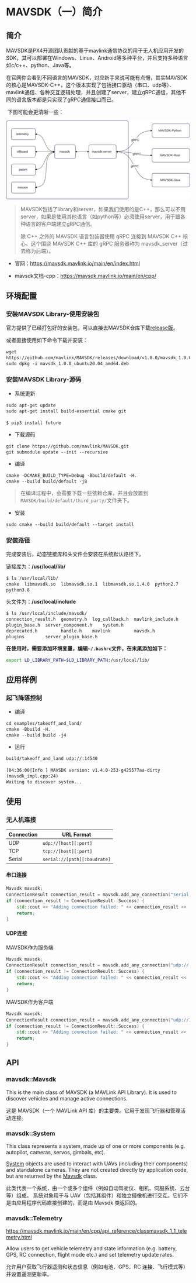# MAVSDK（一）简介

## 简介

​		MAVSDK是PX4开源团队贡献的基于mavlink通信协议的用于无人机应用开发的SDK，其可以部署在Windows、Linux、Android等多种平台，并且支持多种语言如c/c++、python、Java等。

​		在官网你会看到不同语言的MAVSDK，对应新手来说可能有点懵，其实MAVSDK的核心是MAVSDK-C++，这个版本实现了包括接口驱动（串口、udp等）、mavlink通信、各种交互逻辑处理，并且创建了server，建立gRPC通信，其他不同的语言版本都是只实现了gRPC通信接口而已。

​		下图可能会更清晰一些：

![mavsdk_tools](imgs/mavsdk_tools.svg)

> MAVSDK包括了library和server，如果我们使用的是C++，那么可以不用server，如果是使用其他语言（如python等）必须使用server，用于跟各种语言的客户端建立gRPC通信。
>
> 除 C++ 之外的 MAVSDK 语言包装器使用 gRPC 连接到 MAVSDK C++ 核心。这个围绕 MAVSDK C++ 库的 gRPC 服务器称为 mavsdk_server（过去称为后端）。



- 官网：https://mavsdk.mavlink.io/main/en/index.html

- mavsdk文档-cpp：https://mavsdk.mavlink.io/main/en/cpp/

## 环境配置

### 安装MAVSDK Library-使用安装包

官方提供了已经打包好的安装包，可以直接去MAVSDK仓库下载[release版](https://github.com/mavlink/MAVSDK/releases?page=2)。

或者直接使用如下命令下载并安装：

```shell
wget https://github.com/mavlink/MAVSDK/releases/download/v1.0.0/mavsdk_1.0.0_ubuntu20.04_amd64.deb
sudo dpkg -i mavsdk_1.0.0_ubuntu20.04_amd64.deb
```

### 安装MAVSDK Library-源码

- 系统更新

```shell
sudo apt-get update
sudo apt-get install build-essential cmake git

$ pip3 install future
```

- 下载源码

```shell
git clone https://github.com/mavlink/MAVSDK.git
git submodule update --init --recursive
```

- 编译

```shell
cmake -DCMAKE_BUILD_TYPE=Debug -Bbuild/default -H.
cmake --build build/default -j8
```

> 在编译过程中，会需要下载一些依赖仓库，并且会放置到`MAVSDK/build/default/third_party/`文件夹下。

- 安装

```shell
sudo cmake --build build/default --target install
```

### 安装路径

完成安装后，动态链接库和头文件会安装在系统默认路径下。

链接库为：**/usr/local/lib/**

```shell
$ ls /usr/local/lib/
cmake  libmavsdk.so  libmavsdk.so.1  libmavsdk.so.1.4.0  python2.7  python3.8
```

头文件为：**/usr/local/include**

```shell
$ ls /usr/local/include/mavsdk/
connection_result.h  geometry.h  log_callback.h  mavlink_include.h  plugin_base.h  server_component.h    system.h
deprecated.h         handle.h    mavlink         mavsdk.h           plugins        server_plugin_base.h
```

**在使用时，需要添加环境变量，编辑`~/.bashrc`文件，在末尾添加如下：**

```bash
export LD_LIBRARY_PATH=$LD_LIBRARY_PATH:/usr/local/lib/
```

## 应用样例

### 起飞降落控制

- 编译

```shell
cd examples/takeoff_and_land/
cmake -Bbuild -H.
cmake --build build -j4
```

- 运行

```shell
build/takeoff_and_land udp://:14540

[04:36:00|Info ] MAVSDK version: v1.4.0-253-g425577aa-dirty (mavsdk_impl.cpp:24)
Waiting to discover system...
```



## 使用

### 无人机连接

| Connection | URL Format                   |
| ---------- | ---------------------------- |
| UDP        | `udp://[host][:port]`        |
| TCP        | `tcp://[host][:port]`        |
| Serial     | `serial://[path][:baudrate]` |

#### 串口连接

```c++
Mavsdk mavsdk;
ConnectionResult connection_result = mavsdk.add_any_connection("serial:///dev/serial/by-id/usb-FTDI_FT232R_USB_UART_XXXXXXXX-if00-port0:57600");
if (connection_result != ConnectionResult::Success) {
    std::cout << "Adding connection failed: " << connection_result << '\n';
    return;
}
```

#### UDP连接

MAVSDK作为服务端

```c++
Mavsdk mavsdk;
ConnectionResult connection_result = mavsdk.add_any_connection("udp://:14540");
if (connection_result != ConnectionResult::Success) {
    std::cout << "Adding connection failed: " << connection_result << '\n';
    return;
}
```

MAVSDK作为客户端

```c++
Mavsdk mavsdk;
ConnectionResult connection_result = mavsdk.add_any_connection("udp://192.168.1.12:14550");
if (connection_result != ConnectionResult::Success) {
    std::cout << "Adding connection failed: " << connection_result << '\n';
    return;
}
```



## API

### mavsdk::Mavsdk

This is the main class of MAVSDK (a MAVLink API Library). It is used to discover vehicles and manage active connections.

这是 MAVSDK（一个 MAVLink API 库）的主要类。它用于发现飞行器和管理活动连接。

###  mavsdk::System

This class represents a system, made up of one or more components (e.g. autopilot, cameras, servos, gimbals, etc).

[System](https://mavsdk.mavlink.io/main/en/cpp/api_reference/classmavsdk_1_1_system.html) objects are used to interact with UAVs (including their components) and standalone cameras. They are not created directly by application code, but are returned by the [Mavsdk](https://mavsdk.mavlink.io/main/en/cpp/api_reference/classmavsdk_1_1_mavsdk.html) class.

此类代表一个系统，由一个或多个组件（例如自动驾驶仪、相机、伺服系统、云台等）组成。 系统对象用于与 UAV（包括其组件）和独立摄像机进行交互。它们不是由应用程序代码直接创建的，而是由 Mavsdk 类返回的。

### mavsdk::Telemetry

https://mavsdk.mavlink.io/main/en/cpp/api_reference/classmavsdk_1_1_telemetry.html

Allow users to get vehicle telemetry and state information (e.g. battery, GPS, RC connection, flight mode etc.) and set telemetry update rates.

允许用户获取飞行器遥测和状态信息（例如电池、GPS、RC 连接、飞行模式等）并设置遥测更新率。


